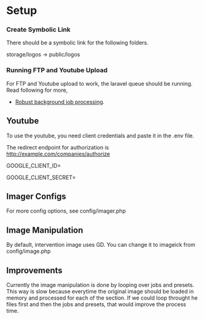 # Setup

### Create Symbolic Link

There should be a symbolic link for the following folders.

storage/logos -> public/logos

### Running FTP and Youtube Upload

For FTP and Youtube upload to work, the laravel queue should be running. Read following for more,

- [Robust background job processing](https://laravel.com/docs/queues).

## Youtube

To use the youtube, you need client credentials and paste it in the .env file.

The redirect endpoint for authorization is http://example.com/companies/authorize

GOOGLE_CLIENT_ID=

GOOGLE_CLIENT_SECRET=

## Imager Configs

For more config options, see config/imager.php

## Image Manipulation

By default, intervention image uses GD. You can change it to imageick from config/image.php

## Improvements

Currently the image manipulation is done by looping over jobs and presets. This way is slow
because everytime the original image should be loaded in memory and processed for each of the section.
If we could loop throught he files first and then the jobs and presets, that would improve the process time.